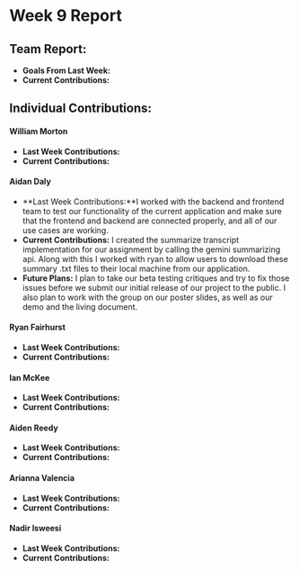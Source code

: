 # Week 9 Report

## Team Report:
- **Goals From Last Week:** 
- **Current Contributions:** 

## Individual Contributions:
#### William Morton
- **Last Week Contributions:** 
- **Current Contributions:** 

#### Aidan Daly
- **Last Week Contributions:**I worked with the backend and frontend team to test our functionality of the current application and make sure that the frontend and backend are connected properly, and all of our use cases are working. 
- **Current Contributions:** I created the summarize transcript implementation for our assignment by calling the gemini summarizing api. Along with this I worked with ryan to allow users to download these summary .txt files to their local machine from our application. 
- **Future Plans:** I plan to take our beta testing critiques and try to fix those issues before we submit our initial release of our project to the public. I also plan to work with the group on our poster slides, as well as our demo and the living document. 

#### Ryan Fairhurst
- **Last Week Contributions:** 
- **Current Contributions:** 

#### Ian McKee
- **Last Week Contributions:** 
- **Current Contributions:** 

#### Aiden Reedy
- **Last Week Contributions:** 
- **Current Contributions:** 

#### Arianna Valencia
- **Last Week Contributions:** 
- **Current Contributions:** 

#### Nadir Isweesi
- **Last Week Contributions:** 
- **Current Contributions:**
